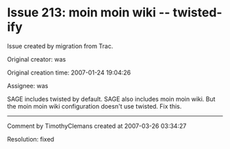 # Issue 213: moin moin wiki -- twisted-ify

Issue created by migration from Trac.

Original creator: was

Original creation time: 2007-01-24 19:04:26

Assignee: was

SAGE includes twisted by default.
SAGE also includes moin moin wiki.
But the moin moin wiki configuration doesn't use twisted.  Fix this. 


---

Comment by TimothyClemans created at 2007-03-26 03:34:27

Resolution: fixed
